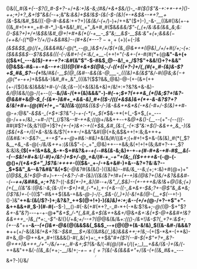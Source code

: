()&((*_#(&+(--$?()_#-$+?-*+/_+&:+)&-&;(#&/+&+$&/()-_-#($()$"&-+:+*-++)()-++;+)+?_&+!$"&&(-_-+;&"&:_&&)+$&!&$-(&(-$-(&)(+-*&$&--*+?__+(&-_$&/&#_$&(((-@-#_-&&&:_++?+)(_&(&/-(+/_)-)+/++&"($+)-)_-&-__((&#()&(+-+((&_#+!+*+_+#-#-*_)-&+&&!_#(_+"_&+#_#($&_&&&/$"-(_(+/&:&&(&&_&;&:()-$&?+)+/+!&$&!&#_@+!+#+&(*(/-+__-_$"&;__&$-__$&:&"+(+;&&&$(-(++$&/-((*_@+?_/+/()_+_&&#&)-_-_(#+&(*--_-$?-+__(+($+)(+(*-)&(&$&$_$_@(/(+_(&&&#&/-@(*_--@_)&$+/+/_$(+(&_@&*+*(@&)_/+/+#(/+;-(+:($_&&$&$--$?&$&&((_(-(-/&#+!-(+:&/_+__-*(++!+"_(-&+-(+-#(#(*_+(@__&"-&+(+(($&*(_---&($_)-*+-+?+:&#_(&"$"-$-#&$_@--&!_+_/$?$"+&&!()+?+&&"(@&$&*-#&*-+-*+&-_-++:_)_)_)(@(#+&+$(@&;-/-((+((+?-)+/(_(#(+_#-(&)&-$?+$_#&_$?--(*+!__&/_#&(-__$(@_(&#--&&(&-@___-_(((&)+&(&$"&/-#(@&;&$(-+_(@(*+$-++)_+&$&&-)&#_#+_&"_(((&?($$?&&_@&)-@-(+-(&+(++(+-/($()&:&)&&&!+#-(_/-(&;(&-_-)(+&(&)&+&)+/&!+:+?&?&+&-&)-*&/_@_)&*&/(@-/(+--((--__&/_)&_-/(*+(&)&&&"-)-#_(_-+;_$+?(++*&_(*()&;$?+!&?-@&&_#+&_@-$_(-(&*-)&#+_+&&-&)_#+(($-/(_(_(+&$&)&+(*+-&-&?$?+?&!&!+#+-(@(#($+!+_+-$"&)((&:_(($($___#&((*&$-/-)&-&&+*&*&(-*&(-#+/-$(*&)++_#-@-_+:_@&"-_&$&-_(+$+:$?&"-)-+-(-*(+_$(*_$&-+*(+(_-$+$_(+_---@-/+++/&)_-+#-/(*(_(/$?&--#_-++&;((_@+/&&++_--_+&_@+&()-(__--_(+"-*(--*_(((-#_#(#$?+(&;&?(@+)$?+*(+-(+)_&+:-+((+$&_&#_(&:(_-(+:$"&:+$()-&&++_&_-)(&($&(+&-_+/((+&-*&!&:&/$?(++*-/+&&"&#(@(+&;&$&++!+:&;&+++_+((&#&:+:-$&?-__+-+$"++-@+#&:-#&)_+&(&_(#_/((_&+;_(+#+!+$+&-(&(&)_#(*(_$?&*__+&_-&*-@(-_/&/&++_+:(*&*(&$"-(-_+"_@&)++--+&&;&(+!+!+(&;&#+?-+-_$?&:&)&;__($(++!&*&&_&-*-$+#&?&_+-+(-_-#&(_&-_&;&)+-+*-+(#-#+&-+_#-#_$__&(--(--$&!+#+*&:(/-#_)+/&!-)+$+/-@_+&/(#-+_-+"+(&;_(($++++&-_(-@-(-@()+/(*+&+$+"_)$?&:++++-*((($&-_+-/-+&+&#-)+&--&?+?&:&?--_$+$&"_&--&?&#&"&(+$__(_-@&?_#(&(&()-)((&)&)-*-#&/&_--&;(*+;+:&)+#(@+)+"(*(@_$&_&!+$_@-#+)-+--(+&?-/-#-(&)_/((&(&?+!_#+(+-+)_&(@&?+_()&/+_&?&&&#-_-(__-_-++/&#_#&_+;+?__&?-*((_-&$(*-)+_&)(#--+/&"_/_$&)--(+-+++&/&!&_+*_@()&;(_+)(_+(__((&"&:(@&:-_&;(&-/(+-$+)+#_(-*+)_+-(+&--((-_&*&+-$&;$?+$-@$"&_&*&;()$?&)+*-(-((($"-#&++$(&&-+&&_-@-)-/(_-*_$&-(/_)+)(-&!+&(@-(__+$(*--+!-)()-)&"__++&:(&(/$?-)+;&?&?_++$(@+!+)-)_(&)&)+:+;&--(+/+(_@-/+?-+$"+"-&++&&+#_$-)(#-#(-__-$-)__()-#(-&(+#(*+?_-_#-*+(-*&:$?&*+;-@(*(@-$+"$?_&+-&"&?_)---+-+-@__+"___&+$_/-*(_&#_&+$(&+_+&_&+/_@&_+&+:&(+$-@+&&#+!&?&&+++_-)&_(*+:_-$"_-&!()(/+*&;+/--+?(*_@_@&(&/&_+:((()-/&_+!_)&-$?(_+?+:&$+;(+--&"_++__-&--_(+()&*-@&_(@(&&$&(_$&$_--+(@(@+(&-&!&)_$((&-&#-/&&&?+__++(+/-&(_&)&!+&+?&:-$&#___$+/&_((&#&*(/_)&)&&&++;+!&;-*($+$($-*&*-(+*&)-#+&_@-@++&*_#+!(&&&()-#(_&(+)+:_++$&"_#+*(*$?(--#-$(+$"+?+_&?-@+*+)&+++_/+"-/&/+-+;_#-&+;$?_(&-&/(-_#(@_/(#+(_/_((*+;_)__+&&/(*_&-)+(&/(_-++&&"++&(-*((&_&(+*+;-__/&!+;-*+$-+(____/+?($&(_-&(&&&_+"+/(&-(+((&_#&*+_---&+?-)(/&/
